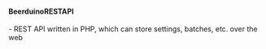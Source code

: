 <h4>BeerduinoRESTAPI</h4>
- REST API written in PHP, which can store settings, batches, etc. over the web
